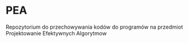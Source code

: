 # PEA
Repozytorium do przechowywania kodów do programów na przedmiot Projektowanie Efektywnych Algorytmow
